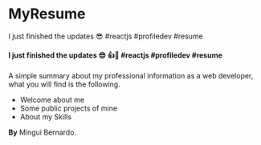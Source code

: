 # MyResume
I just finished the updates 😎 #reactjs #profiledev #resume

#### I just finished the updates 😎 👍🙌 #reactjs #profiledev #resume

 A simple summary about my professional information as a web developer, what you will find is the following.

- Welcome about me
- Some public projects of mine
- About my Skills

**By** Mingui Bernardo.
